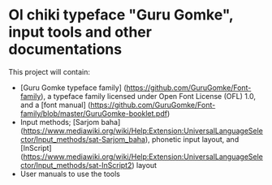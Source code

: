 # Ol chiki typeface "Guru Gomke", input tools and other documentations
This project will contain:
* [Guru Gomke typeface family] (https://github.com/GuruGomke/Font-family), a typeface family licensed under Open Font License (OFL) 1.0, and a [font manual] (https://github.com/GuruGomke/Font-family/blob/master/GuruGomke-booklet.pdf)
* Input methods; [Sarjom baha] (https://www.mediawiki.org/wiki/Help:Extension:UniversalLanguageSelector/Input_methods/sat-Sarjom_baha), phonetic input layout, and [InScript] (https://www.mediawiki.org/wiki/Help:Extension:UniversalLanguageSelector/Input_methods/sat-InScript2) layout
* User manuals to use the tools
